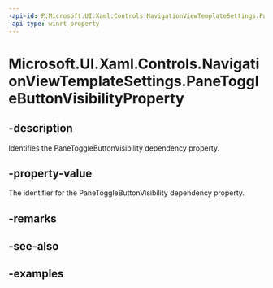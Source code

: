 ```yaml
---
-api-id: P:Microsoft.UI.Xaml.Controls.NavigationViewTemplateSettings.PaneToggleButtonVisibilityProperty
-api-type: winrt property
---
```

<!-- Property syntax.
public DependencyProperty PaneToggleButtonVisibilityProperty { get; }
-->

# Microsoft.UI.Xaml.Controls.NavigationViewTemplateSettings.PaneToggleButtonVisibilityProperty


## -description

Identifies the PaneToggleButtonVisibility dependency property.


## -property-value

The identifier for the PaneToggleButtonVisibility dependency property.


## -remarks


## -see-also


## -examples


